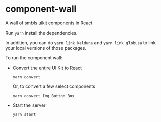 # component-wall
A wall of smbls uikit components in React

Run `yarn` install the dependencies.

In addition, you can do `yarn link kalduna` and `yarn link globusa` to link your
local versions of those packages.

To run the component wall:
* Convert the entire UI Kit to React
  ```
  yarn convert
  ```
  Or, to convert a few select components
  ```
  yarn convert Img Button Box
  ```
* Start the server
  ```
  yarn start
  ```
